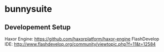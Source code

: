 # bunnysuite

Developement Setup
------------------
Haxor Engine: https://github.com/haxorplatform/haxor-engine
FlashDevelop IDE: http://www.flashdevelop.org/community/viewtopic.php?f=11&t=12584

